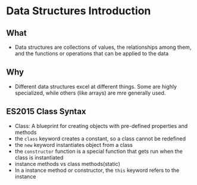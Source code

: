 # Data Structures Introduction
## What
- Data structures are collections of values, the relationships among them, and the functions or operations that can be applied to the data

## Why
- Different data structures excel at different things. Some are highly specialized, while others (like arrays) are mre generally used.

## ES2015 Class Syntax
- Class: A blueprint for creating objects with pre-defined properties and methods
- the `class` keyword creates a constant, so a class cannot be redefined
- the `new` keyword instantiates object from a class
- the `constructor` function is a special function that gets run when the  class is instantiated
- instance methods vs class methods(static)
- In a instance method or constructor, the `this` keyword refers to the instance
